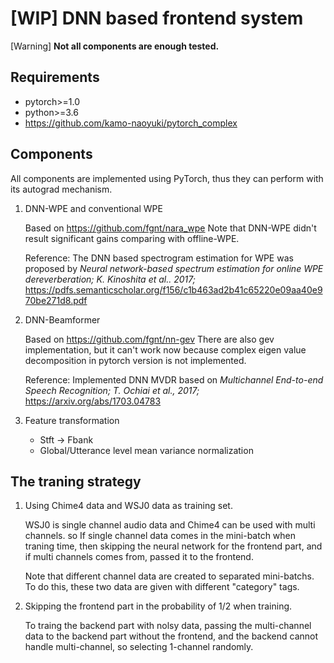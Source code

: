 # [WIP] DNN based frontend system

[Warning] **Not all components are enough tested.**

## Requirements

- pytorch>=1.0
- python>=3.6
- https://github.com/kamo-naoyuki/pytorch_complex


## Components
All components are implemented using PyTorch, thus they can perform with its autograd mechanism.

1. DNN-WPE and conventional WPE

    Based on https://github.com/fgnt/nara_wpe
    Note that DNN-WPE didn't result significant gains comparing with offline-WPE.

    Reference:
    The DNN based spectrogram estimation for WPE was proposed by
    *Neural network-based spectrum estimation for online WPE dereverberation; K. Kinoshita et al.. 2017;*
    https://pdfs.semanticscholar.org/f156/c1b463ad2b41c65220e09aa40e970be271d8.pdf

1. DNN-Beamformer

    Based on https://github.com/fgnt/nn-gev
    There are also gev implementation, but it can't work now
    because complex eigen value decomposition in pytorch version 
    is not implemented.
    
    Reference:
    Implemented DNN MVDR based on
    *Multichannel End-to-end Speech Recognition; T. Ochiai et al., 2017;*
    https://arxiv.org/abs/1703.04783

1. Feature transformation
    - Stft -> Fbank
    - Global/Utterance level mean variance normalization


## The traning strategy

1. Using Chime4 data and WSJ0 data as training set.

    WSJ0 is single channel audio data and Chime4 can be used with multi channels.
    so If single channel data comes in the mini-batch when traning time,
    then skipping the neural network for the frontend part,
    and if multi channels comes from, passed it to the frontend.

    Note that different channel data are created to separated mini-batchs.
    To do this, these two data are given with different "category" tags.
1. Skipping the frontend part in the probability of 1/2 when training.

    To traing the backend part with nolsy data,
    passing the multi-channel data to the backend part without the frontend,
    and the backend cannot handle multi-channel, so selecting 1-channel randomly.
